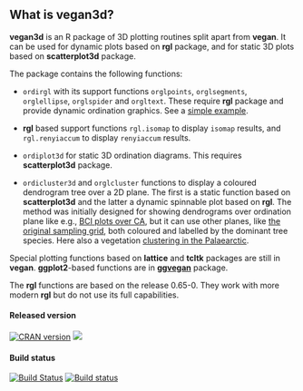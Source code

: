 ## What is vegan3d?

**vegan3d** is an R package of 3D plotting routines split apart from
**vegan**. It can be used for dynamic plots based on **rgl** package,
and for static 3D plots based on **scatterplot3d** package.

The package contains the following functions:

 * `ordirgl` with its support functions `orglpoints`, `orglsegments`,
   `orglellipse`, `orglspider` and `orgltext`.  These
   require **rgl** package and provide dynamic ordination graphics.
   See a [simple example](http://cc.oulu.fi/~jarioksa/veganGL/).

 * **rgl** based support functions `rgl.isomap` to display `isomap`
     results, and `rgl.renyiaccum` to display `renyiaccum` results.

 * `ordiplot3d` for static 3D ordination diagrams. This requires
   **scatterplot3d** package.

 * `ordicluster3d` and `orglcluster` functions to display a coloured
    dendrogram tree over a 2D plane. The first is a
    static function based on **scatterplot3d** and the latter a
    dynamic spinnable plot based on **rgl**. The method was initially
    designed for showing dendrograms over ordination plane like 
    e.g.,  [BCI plots over CA](http://cc.oulu.fi/~jarioksa/WebGL/BCIcca/),
    but it can use other planes, like 
    [the original sampling grid](http://cc.oulu.fi/~jarioksa/WebGL/BCIgrid/),
    both coloured and labelled by the dominant tree species. Here also a
    vegetation [clustering in the Palaearctic](http://cc.oulu.fi/~jarioksa/sibir).

Special plotting functions based on **lattice** and **tcltk** packages
are still in **vegan**. **ggplot2**-based functions are in
[**ggvegan**](https://github.com/gavinsimpson/ggvegan) package.

The **rgl** functions are based on the release 0.65-0. They work with
more modern **rgl** but do not use its full capabilities.

#### Released version
[![CRAN version](http://www.r-pkg.org/badges/version/vegan3d)](http://cran.rstudio.com/web/packages/vegan3d/index.html) [![](http://cranlogs.r-pkg.org/badges/grand-total/vegan3d)](http://cran.rstudio.com/web/packages/vegan3d/index.html)

#### Build status
[![Build Status](https://travis-ci.org/vegandevs/vegan3d.svg?branch=master)](https://travis-ci.org/vegandevs/vegan3d)  [![Build status](https://ci.appveyor.com/api/projects/status/hc8dbxrim2nj3c1i/branch/master)](https://ci.appveyor.com/project/vegandevs/vegan3d/branch/master)
